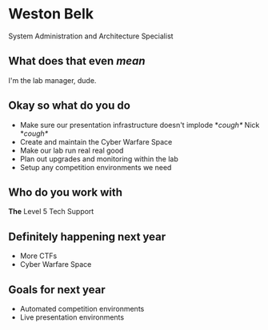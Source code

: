 # Weston Belk

System Administration and Architecture Specialist


## What does that even *mean*

I'm the lab manager, dude.


## Okay so what do you do

* Make sure our presentation infrastructure doesn't implode \**cough\** Nick \**cough\**
* Create and maintain the Cyber Warfare Space
* Make our lab run real real good
* Plan out upgrades and monitoring within the lab
* Setup any competition environments we need


## Who do you work with

**The** Level 5 Tech Support


## Definitely happening next year

* More CTFs
* Cyber Warfare Space


## Goals for next year

* Automated competition environments
* Live presentation environments
